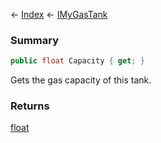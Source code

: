 ← [Index](Api-Index) ← [IMyGasTank](Sandbox.ModAPI.Ingame.IMyGasTank)

### Summary

```csharp
public float Capacity { get; }
```

Gets the gas capacity of this tank.

### Returns

[float](https://docs.microsoft.com/en-us/dotnet/api/system.single?view=netframework-4.6)

